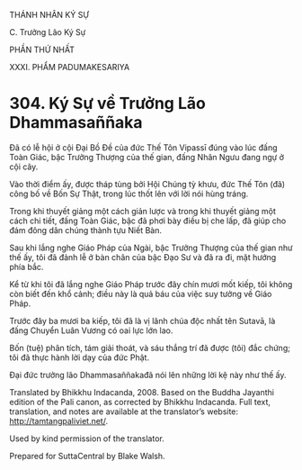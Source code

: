 THÁNH NHÂN KÝ SỰ

C. Trưởng Lão Ký Sự

PHẦN THỨ NHẤT

XXXI. PHẨM PADUMAKESARIYA

# 304\. Ký Sự về Trưởng Lão Dhammasaññaka

Đã có lễ hội ở cội Đại Bồ Đề của đức Thế Tôn Vipassī đúng vào lúc đấng Toàn Giác, bậc Trưởng Thượng của thế gian, đấng Nhân Ngưu đang ngự ở cội cây.

Vào thời điểm ấy, được tháp tùng bởi Hội Chúng tỳ khưu, đức Thế Tôn (đã) công bố về Bốn Sự Thật, trong lúc thốt lên với lời nói hùng tráng.

Trong khi thuyết giảng một cách giản lược và trong khi thuyết giảng một cách chi tiết, đấng Toàn Giác, bậc đã phơi bày điều bị che lấp, đã giúp cho đám đông dân chúng thành tựu Niết Bàn.

Sau khi lắng nghe Giáo Pháp của Ngài, bậc Trưởng Thượng của thế gian như thế ấy, tôi đã đảnh lễ ở bàn chân của bậc Đạo Sư và đã ra đi, mặt hướng phía bắc.

Kể từ khi tôi đã lắng nghe Giáo Pháp trước đây chín mươi mốt kiếp, tôi không còn biết đến khổ cảnh; điều này là quả báu của việc suy tưởng về Giáo Pháp.

Trước đây ba mươi ba kiếp, tôi đã là vị lãnh chúa độc nhất tên Sutavā, là đấng Chuyển Luân Vương có oai lực lớn lao.

Bốn (tuệ) phân tích, tám giải thoát, và sáu thắng trí đã được (tôi) đắc chứng; tôi đã thực hành lời dạy của đức Phật.

Đại đức trưởng lão Dhammasaññakađã nói lên những lời kệ này như thế ấy.

Translated by Bhikkhu Indacanda, 2008. Based on the Buddha Jayanthi edition of the Pali canon, as corrected by Bhikkhu Indacanda. Full text, translation, and notes are available at the translator’s website: http://tamtangpaliviet.net/.

Used by kind permission of the translator.

Prepared for SuttaCentral by Blake Walsh.